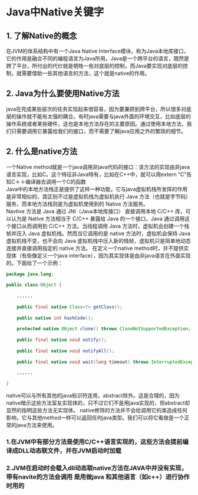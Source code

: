 # Java中Native关键字
## 1. 了解Native的概念
  在JVM的体系结构中有一个Java Native Interface模块，称为Java本地库接口，它的作用是融合不同的编程语言为Java所用。Java是一个跨平台的语言，既然是跨了平台，所付出的代价就是牺牲一些对底层的控制，而Java要实现对底层的控制，就需要借助一些其他语言的方法，这个就是native的作用。
## 2. Java为什么要使用Native方法
 java在完成某些层次的任务实现起来很容易，因为要兼顾到跨平台，所以很多对底层的操作就不能有太强的耦合。有时java需要与java外面的环境交互，比如底层的操作系统或者某些硬件，这也是本地方法存在的主要原因。通过使用本地方法，我们只需要调用它暴露给我们的接口，而不需要了解java应用之外的繁琐的细节。
## 2. 什么是native方法 
  一个Native method就是一个java调用非java代码的接口：该方法的实现由非java语言实现，比如C。这个特征非Java特有，比如在C++中，就可以用extern "C"告知C＋＋编译器去调用一个C的函数  
   Java中的本地方法栈正是提供了这样一种功能，它与java虚拟机栈所发挥的作用是非常相似的，其区别不过是虚拟机栈为虚拟机执行 Java 方法（也就是字节码）服务，而本地方法栈则是为虚拟机使用到的 Native 方法服务。  
   Navtive 方法是 Java 通过 JNI（Java本地库接口） 直接调用本地 C/C++ 库，可以认为是 Native 方法相当于 C/C++ 暴露给 Java 的一个接口，Java 通过调用这个接口从而调用到 C/C++ 方法。当线程调用 Java 方法时，虚拟机会创建一个栈帧并压入 Java 虚拟机栈。然而当它调用的是 native 方法时，虚拟机会保持 Java 虚拟机栈不变，也不会向 Java 虚拟机栈中压入新的栈帧，虚拟机只是简单地动态连接并直接调用指定的 native 方法。
   在定义一个native method时，并不提供实现体（有些像定义一个java interface），因为其实现体是由非java语言在外面实现的。下面给了一个示例：
```java
package java.lang;
 
public class Object { 
    
    ......
    
    public final native Class<?> getClass(); 
    
    public native int hashCode(); 
    
    protected native Object clone() throws CloneNotSupportedException; 
    
    public final native void notify(); 
    
    public final native void notifyAll(); 
    
    public final native void wait(long timeout) throws InterruptedException; 

    ......
 
} 
```
 native可以与所有其他的java标识符连用，abstract除外。这是合理的，因为native暗示这些方法室友实现体的，只不过它们不是用java实现的，但abstract却显然的指明这些方法无实现体。
 native修饰的方法并不会给调用它的类造成任何影响，它与其他method一样可以返回任何java类型。我们可以将它看做是一个正常的java方法来使用。
  
### 1.在JVM中有部分方法是使用C/C++语言实现的，这些方法会提前编译成DLL动态联文件，并在JVM启动时加载
### 2.JVM在启动时会载入dll动态联native方法在JAVA中并没有实现，带有navite的方法会调用 是用做java 和其他语言（如c++）进行协作时用的
